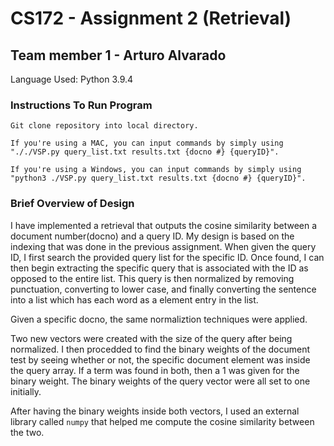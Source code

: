 # CS172 - Assignment 2 (Retrieval)

## Team member 1 - Arturo Alvarado

Language Used: Python 3.9.4

### Instructions To Run Program
`Git clone repository into local directory.`

`If you're using a MAC, you can input commands by simply using "././VSP.py query_list.txt results.txt {docno #} {queryID}".`

`If you're using a Windows, you can input commands by simply using "python3 ./VSP.py query_list.txt results.txt {docno #} {queryID}".`

### Brief Overview of Design
I have implemented a retrieval that outputs the cosine similarity between a document number(docno) and a query ID. My design is based on the 
indexing that was done in the previous assignment. When given the query ID, I first search the provided query list for the specific ID. Once found, 
I can then begin extracting the specific query that is associated with the ID as opposed to the entire list. This query is then normalized
by removing punctuation, converting to lower case, and finally converting the sentence into a list which has each word as a element entry in the list.

Given a specific docno, the same normaliztion techniques were applied. 

Two new vectors were created with the size of the query after being normalized. I then procedded to find the binary weights of the document test by 
seeing whether or not, the specific document element was inside the query array. If a term was found in both, then a 1 was given for the binary weight. 
The binary weights of the query vector were all set to one initially.

After having the binary weights inside both vectors, I used an external library called `numpy` that helped me compute the cosine similarity between the two.
